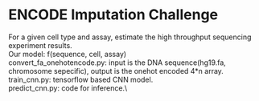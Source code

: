# ENCODE Imputation Challenge
For a given cell type and assay, estimate the high throughput sequencing experiment results.\
Our model: f(sequence, cell, assay)\
convert_fa_onehotencode.py: input is the DNA sequence(hg19.fa, chromosome sepecific), output is the onehot encoded 4*n array.\
train_cnn.py: tensorflow based CNN model.\
predict_cnn.py: code for inference.\
